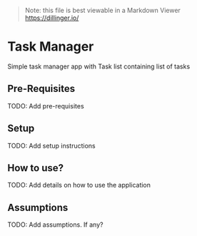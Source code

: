 > Note: this file is best viewable in a Markdown Viewer https://dillinger.io/

# Task Manager

Simple task manager app with Task list containing list of tasks


## Pre-Requisites

TODO: Add pre-requisites


## Setup

TODO: Add setup instructions


## How to use?

TODO: Add details on how to use the application


## Assumptions

TODO: Add assumptions. If any?

